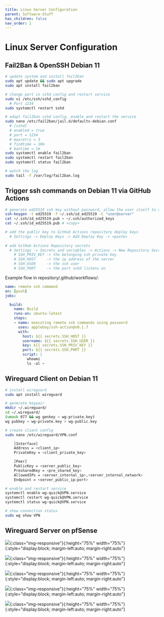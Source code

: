 ```yaml
---
title: Linux Server Configuration
parent: Software-Stuff
has_children: false
nav_order: 1
---
```


# Linux Server Configuration

## Fail2Ban & OpenSSH Debian 11

```bash
# update system and install fail2ban
sudo apt update && sudo apt upgrade
sudo apt install fail2ban

# change port in sshd config and restart service
sudo vi /etc/ssh/sshd_config 
  # Port 1234
sudo systemctl restart sshd

# adapt fail2ban sshd config, enable and restart the service
sudo nano /etc/fail2ban/jail.d/defaults-debian.conf                                                                    
  # [sshd]
  # enabled = true
  # port = 1234
  # maxretry = 3
  # findtime = 10m
  # bantime = 1m
sudo systemctl enable fail2ban
sudo systemctl restart fail2ban
sudo systemctl status fail2ban

# watch the log
sudo tail -f /var/log/fail2ban.log
```

## Trigger ssh commands on Debian 11 via GitHub Actions

```bash
# generate ed25519 ssh key without password, allow the user itself to access the server, copy the key to the  clipboard
ssh-keygen -t ed25519 -f ~/.ssh/id_ed25519 -C "user@server"
cat ~/.ssh/id_ed25519.pub > ~/.ssh/authorized_keys
cat ~/.ssh/id_ed25519.pub # <copy>

# add the public key to GitHub Actions repository deploy keys
  # Settings -> Deploy Keys -> Add Deploy Key -> <paste>
  
# add GitHub Actions Repository secrets
  # Settings -> Secrets and variables -> Actions -> New Repository Secret ->
    # SSH_PRIV_KEY -> the belonging ssh private key
    # SSH_HOST     -> the ip address of the server
    # SSH_USER     -> the ssh user
    # SSH_PORT     -> the port sshd listens on
```

Example flow in repository/.github/workflows/:

```yaml
name: remote ssh command
on: [push]
jobs:

  build:
    name: Build
    runs-on: ubuntu-latest
    steps:
    - name: executing remote ssh commands using password
      uses: appleboy/ssh-action@v0.1.7
      with:
        host: ${{ secrets.SSH_HOST }}
        username: ${{ secrets.SSH_USER }}
        key: ${{ secrets.SSH_PRIV_KEY }}
        port: ${{ secrets.SSH_PORT }}
        script: |
          whoami
          ls -al ~ 
```
## Wireguard Client on Debian 11
```bash
# install wireguard
sudo apt install wireguard

# generate keypair
mkdir ~/.wireguard/
cd ~/.wireguard/
(umask 077 && wg genkey > wg-private.key)
wg pubkey < wg-private.key > wg-public.key

# create client config
sudo nano /etc/wireguard/VPN.conf

    [Interface]
    Address = <client_ip>
    PrivateKey = <client_private_key>

    [Peer]
    PublicKey = <server_public_key>
    PresharedKey = <pre_shared_key>
    AllowedIPs = <server_internal_ip>,<server_internal_network>
    Endpoint = <server_public_ip:port>

# enable and restart service 
systemctl enable wg-quick@VPN.service
systemctl restart wg-quick@VPN.service    
systemctl status wg-quick@VPN.service

# show connection status
sudo wg show VPN
```

## Wireguard Server on pfSense

![](https://user-images.githubusercontent.com/17674324/215202133-d04f043e-e464-41e7-a3de-0ec4a519c2d6.png){:class="img-responsive"}{:height="75%" width="75%"}{:style="display:block; margin-left:auto; margin-right:auto"}

![](https://user-images.githubusercontent.com/17674324/215202143-eb4e0b9b-36fc-417a-9b8a-e36188320886.png){:class="img-responsive"}{:height="75%" width="75%"}{:style="display:block; margin-left:auto; margin-right:auto"}

![](https://user-images.githubusercontent.com/17674324/215202147-90c87dff-0b45-4349-b973-4e9e961fda90.png){:class="img-responsive"}{:height="75%" width="75%"}{:style="display:block; margin-left:auto; margin-right:auto"}

![](https://user-images.githubusercontent.com/17674324/215202152-34e9b770-47fd-4f9b-bf23-5affba4c6165.png){:class="img-responsive"}{:height="75%" width="75%"}{:style="display:block; margin-left:auto; margin-right:auto"}

![](https://user-images.githubusercontent.com/17674324/215202157-5d4d6830-bb61-4e87-aeef-1025a72886b0.png){:class="img-responsive"}{:height="75%" width="75%"}{:style="display:block; margin-left:auto; margin-right:auto"}
